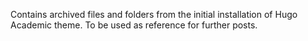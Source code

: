 Contains archived files and folders from the initial installation of Hugo Academic theme. To be used as reference for further posts. 